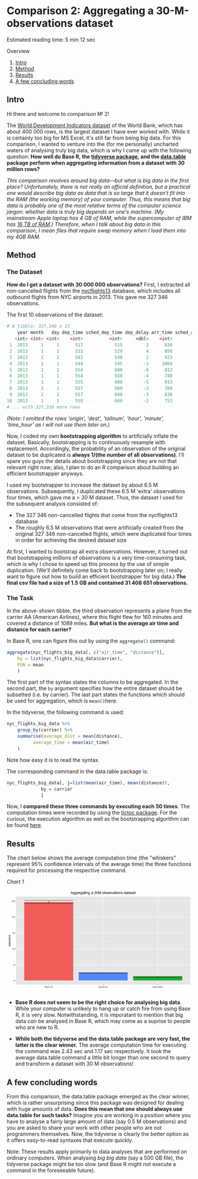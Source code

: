 # Comparison 2: Aggregating a 30-M-observations dataset

Estimated reading time: 5 min 12 sec

Overview
1. [Intro](#introduction)
2. [Method](#method)
3. [Results](#results)
4. [A few concluding words](#conclusion)

## Intro <a name="introduction"></a>

Hi there and welcome to comparison № 2! 

The [World Development Indicators dataset](https://data.worldbank.org/data-catalog/world-development-indicators) of the World Bank, which has about 400 000 rows, is the largest dataset I have ever worked with. While it is certainly too big for MS Excel, it's still far from being big data. For this comparison, I wanted to venture into the (for me personally) uncharted waters of analysing truly big data, which is why I came up with the following question: **How well do Base R, the [tidyverse package](https://www.tidyverse.org/), and the [data.table](https://github.com/Rdatatable/data.table/wiki) package perform when aggregating information from a dataset with 30 million rows?**  

*This comparison revolves around big data—but what is big data in the first place? Unfortunately, there is not really an official definition, but a practical one would describe big data as data that is so large that it doesn't fit into the RAM (the working memory) of your computer. Thus, this means that big data is probably one of the most relative terms of the computer science jargon: whether data is truly big depends on one's machine. (My mainstream Apple laptop has 4 GB of RAM, while the supercomputer of IBM has [16 TB of RAM](https://www.csee.umbc.edu/2011/02/is-watson-the-smartest-machine-on-earth/).) Therefore, when I talk about big data in this comparison, I mean files that require swap memory when I load them into my 4GB RAM.*

## Method <a name="method"></a>

### The Dataset

**How do I get a dataset with 30 000 000 observations?** First, I extracted all non-cancelled flights from the [nycflights13](https://github.com/hadley/nycflights13) database, which includes all outbound flights from NYC airports in 2013. This gave me 327 346 observations.

The first 10 observations of the dataset:

```R
# A tibble: 327,346 x 13
	year month   day dep_time sched_dep_time dep_delay arr_time sched_arr_time arr_delay carrier flight air_time distance
   <int> <int> <int>    <int>          <int>     <dbl>    <int>          <int>     <dbl>   <chr>  <int>    <dbl>    <dbl>
 1  2013     1     1      517            515         2      830            819        11      UA   1545      227     1400
 2  2013     1     1      533            529         4      850            830        20      UA   1714      227     1416
 3  2013     1     1      542            540         2      923            850        33      AA   1141      160     1089
 4  2013     1     1      544            545        -1     1004           1022       -18      B6    725      183     1576
 5  2013     1     1      554            600        -6      812            837       -25      DL    461      116      762
 6  2013     1     1      554            558        -4      740            728        12      UA   1696      150      719
 7  2013     1     1      555            600        -5      913            854        19      B6    507      158     1065
 8  2013     1     1      557            600        -3      709            723       -14      EV   5708       53      229
 9  2013     1     1      557            600        -3      838            846        -8      B6     79      140      944
10  2013     1     1      558            600        -2      753            745         8      AA    301      138      733
# ... with 327,336 more rows 
```
*(Note: I omitted the rows 'origin', 'dest', 'tailnum', 'hour', 'minute', 'time_hour' as I will not use them later on.)*

Now, I coded my own **bootstrapping algorithm** to artificially inflate the dataset. Basically, bootstrapping is to continuously resample with replacement. Accordingly, the probability of an observation of the original dataset to be duplicated is **always 1/(the number of all observations)**. I'll spare you guys the details about bootstrapping since they are not that relevant right now; also, I plan to do an R comparison about building an efficient bootstrapper anyways.

I used my bootstrapper to increase the dataset by about 6.5 M observations. Subsequently, I duplicated these 6.5 M 'extra' observations four times, which gave me a > 30 M dataset. Thus, the dataset I used for the subsequent analysis consisted of:

* The 327 346 non-cancelled flights that come from the nycflights13 database
* The roughly 6.5 M observations that were artificially created from the original 327 346 non-cancelled flights, which were duplicated four times in order for achieving the desired dataset size

At first, I wanted to bootstrap all extra observations. However, it turned out that bootstrapping millions of observations is a very time-consuming task, which is why I chose to speed up this process by the use of simple duplication. (We'll definitely come back to bootstrapping later on; I really want to figure out how to build an efficient bootstrapper for big data.) **The final csv file had a size of 1.5 GB and contained 31 408 651 observations.**

### The Task

In the above-shown tibble, the third observation represents a plane from the carrier AA (American Airlines), where this flight flew for 160 minutes and covered a distance of 1089 miles. **But what is the average air time and distance for each carrier?**

In Base R, one can figure this out by using the `aggregate()` command:

```R
aggregate(nyc_flights_big_data[, c("air_time", "distance")], 
	by = list(nyc_flights_big_data$carrier), 
	FUN = mean
	)
```

The first part of the syntax states the columns to be aggregated. In the second part, the `by` argument specifies how the entire dataset should be subsetted (i.e. by carrier). The last part states the functions which should be used for aggregation, which is `mean()`here.

In the tidyverse, the following command is used:

```R
nyc_flights_big_data %>% 
	group_by(carrier) %>% 
	summarise(average_dist = mean(distance),
		  average_time = mean(air_time)
	)
```

Note how easy it is to read the syntax.

The corresponding command in the data.table package is:

```R
nyc_flights_big_data[, j=list(mean(air_time), mean(distance)), 
             by = carrier
             ]
```

Now, I **compared these three commands by executing each 50 times**. The computation times were recorded by using the [tictoc package](https://cran.r-project.org/web/packages/tictoc/index.html). For the curious, the execution algorithm as well as the bootstrapping algorithm can be found [here](Rscripts/Comparison2.R).

## Results <a name="results"></a>

The chart below shows the average computation time (the "whiskers" represent 95% confidence intervals of the average time) the three functions required for processing the respective command. 

_Chart 1_

![alt text](/images/Comparison2_Results1.jpeg "Comparison 2: Results")

* **Base R does not seem to be the right choice for analysing big data**. While your computer is unlikely to hang up or catch fire from using Base R, it is very slow. Notwithstanding, it is imporatant to mention that big data *can* be analysed in Base R, which may come as a suprise to people who are new to R.

* **While both the tidyverse and the data.table package are very fast, the latter is the clear winner.** The average computation time for executing the command was 2.43 sec and 1.17 sec respectively. It took the average data.table command a little bit longer than one second to query and transform a dataset with 30 M observations!

## A few concluding words <a name="conclusion"></a>

From this comparison, the data.table package emerged as the clear winner, which is rather unsurprising since this package was designed for dealing with huge amounts of data. **Does this mean that one should always use data.table for such tasks?** Imagine you are working in a position where you have to analyse a fairly large amount of data (say 0.5 M observations) and you are asked to share your work with other people who are not programmers themselves. Now, the tidyverse is clearly the better option as it offers easy-to-read syntaxes that execute quickly.

Note: These results apply primarily to data analyses that are performed on ordinary computers. When analysing *big big data* (say a 500 GB file), the tidyverse package might be too slow (and Base R might not execute a command in the foreseeable future).
